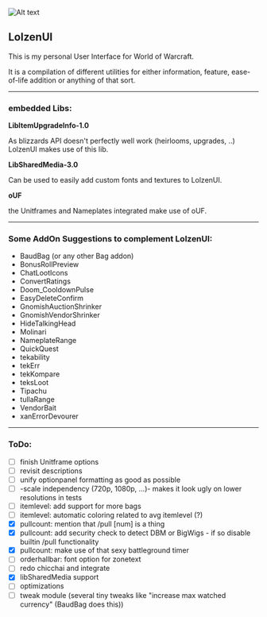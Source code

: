 ![Alt text](http://abload.de/img/wowscrnshot_112417_185tsk5.jpg "Screenshot1")

## LolzenUI
This is my personal User Interface for World of Warcraft.

It is a compilation of different utilities for either information, feature, ease-of-life addition or anything of that sort.

------
### embedded Libs:
**LibItemUpgradeInfo-1.0**

As blizzards API doesn't perfectly well work (heirlooms, upgrades, ..) LolzenUI makes use of this lib.

**LibSharedMedia-3.0**

Can be used to easily add custom fonts and textures to LolzenUI.

**oUF**

the Unitframes and Nameplates integrated make use of oUF.

------
### Some AddOn Suggestions to complement LolzenUI:
- BaudBag (or any other Bag addon)
- BonusRollPreview
- ChatLootIcons
- ConvertRatings
- Doom_CooldownPulse
- EasyDeleteConfirm
- GnomishAuctionShrinker
- GnomishVendorShrinker
- HideTalkingHead
- Molinari
- NameplateRange
- QuickQuest
- tekability
- tekErr
- tekKompare
- teksLoot
- Tipachu
- tullaRange
- VendorBait
- xanErrorDevourer

------
### ToDo:
- [ ] finish Unitframe options
- [ ] revisit descriptions
- [ ] unify optionpanel formatting as good as possible
- [ ] -scale independency (720p, 1080p, ...)- makes it look ugly on lower resolutions in tests
- [ ] itemlevel: add support for more bags
- [ ] itemlevel: automatic coloring related to avg itemlevel (?)
- [x] pullcount: mention that /pull [num] is a thing
- [x] pullcount: add security check to detect DBM or BigWigs - if so disable builtin /pull functionality
- [x] pullcount: make use of that sexy battleground timer
- [ ] orderhallbar: font option for zonetext
- [ ] redo chicchai and integrate
- [x] libSharedMedia support
- [ ] optimizations
- [ ] tweak module (several tiny tweaks like "increase max watched currency" (BaudBag does this))
